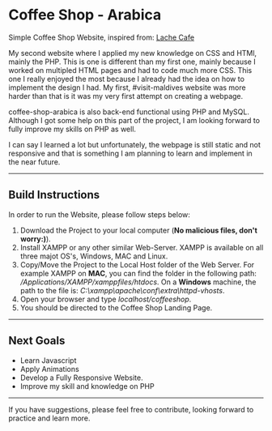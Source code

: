 # Coffee Shop - Arabica

Simple Coffee Shop Website, inspired from: [Lache Cafe](https://preview.themeforest.net/item/lache-caf-and-coffee-shop-theme/full_screen_preview/42098949?_ga=2.155077116.598430147.1672604140-1746428800.1672604140)

My second website where I applied my new knowledge on CSS and HTMl, mainly the PHP. This is one is different than my first one, mainly because I worked on multipled HTML pages and had to code much more CSS. This one I really enjoyed the most because I already had the idea on how to implement the design I had. My first, #visit-maldives website was more harder than that is it was my very first attempt on creating a webpage. 

coffee-shop-arabica is also back-end functional using PHP and MySQL. Although I got some help on this part of the project, I am looking forward to fully improve my skills on PHP as well. 

I can say I learned a lot but unfortunately, the webpage is still static and not responsive and that is something I am planning to learn and implement in the near future.  

* * *

## Build Instructions

In order to run the Website, please follow steps below:
  1. Download the Project to your local computer (**No malicious files, don't worry:)**).
  2. Install XAMPP or any other similar Web-Server. XAMPP is available on all three majot OS's, Windows, MAC and Linux. 
  3. Copy/Move the Project to the Local Host folder of the Web Server. For example XAMPP on **MAC**, you can find the folder in the following path: */Applications/XAMPP/xamppfiles/htdocs*. On a **Windows** machine, the path to the file is: *C:\xampp\apache\conf\extra\httpd-vhosts*.
  4. Open your browser and type *localhost/coffeeshop*. 
  5. You should be directed to the Coffee Shop Landing Page. 
  

* * *

## Next Goals
  - Learn Javascript
  - Apply Animations
  - Develop a Fully Responsive Website. 
  - Improve my skill and knowledge on PHP

* * *

If you have suggestions, please feel free to contribute, looking forward to practice and learn more.
